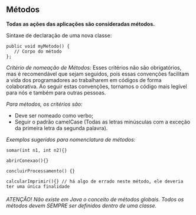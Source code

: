 ## Métodos

__Todas as ações das aplicações são consideradas métodos.__

Sintaxe de declaração de uma nova classe:
```
public void myMetodo() {
   // Corpo do método
};
```

*Critério de nomeação de Métodos:*
Esses critérios não são obrigatórios, mas é recomendável que sejam seguidos, pois essas convenções facilitam a vida dos programadores ao trabalharem em códigos de forma colaborativa. Ao seguir estas convenções, tornamos o código mais legível para nós e também para outras pessoas. 


*Para métodos, os critérios são:*
+ Deve ser nomeado como verbo;
+ Seguir o padrão camelCase (Todas as letras minúsculas com a exceção da primeira letra da segunda palavra).

*Exemplos sugeridos para nomenclatura de métodos:*
```
somar(int n1, int n2){}

abrirConexao(){}

concluirProcessamento() {}

calcularImprimir(){} // há algo de errado neste método, ele deveria ter uma única finalidade
```
###### ATENÇÃO! Não existe em Java o conceito de métodos globais. Todos os métodos devem SEMPRE ser definidos dentro de uma classe.

